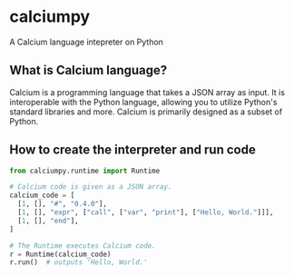 # calciumpy

A Calcium language intepreter on Python

## What is Calcium language?

Calcium is a programming language that takes a JSON array as input.
It is interoperable with the Python language,
allowing you to utilize Python's standard libraries and more.
Calcium is primarily designed as a subset of Python.

## How to create the interpreter and run code

```python
from calciumpy.runtime import Runtime

# Calcium code is given as a JSON array.
calcium_code = [
  [1, [], "#", "0.4.0"],
  [1, [], "expr", ["call", ["var", "print"], ["Hello, World."]]],
  [1, [], "end"],
]

# The Runtime executes Calcium code.
r = Runtime(calcium_code)
r.run()  # outputs 'Hello, World.'
```
